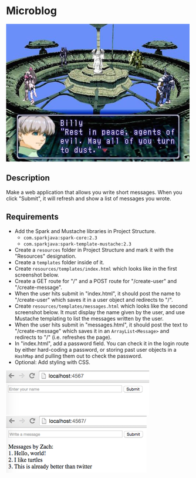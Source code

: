 # Microblog

![screenshot](screenshot.jpg)

## Description

Make a web application that allows you write short messages. When you click "Submit", it will refresh and show a list of messages you wrote.

## Requirements

* Add the Spark and Mustache libraries in Project Structure.
  * `com.sparkjava:spark-core:2.3`
  * `com.sparkjava:spark-template-mustache:2.3`
* Create a `resources` folder in Project Structure and mark it with the "Resources" designation.
* Create a `templates` folder inside of it.
* Create `resources/templates/index.html` which looks like in the first screenshot below.
* Create a GET route for "/" and a POST route for "/create-user" and "/create-message".
* When the user hits submit in "index.html", it should post the name to "/create-user" which saves it in a user object and redirects to "/".
* Create `resources/templates/messages.html` which looks like the second screenshot below. It must display the name given by the user, and use Mustache templating to list the messages written by the user.
* When the user hits submit in "messages.html", it should post the text to "/create-message" which saves it in an `ArrayList<Message>` and redirects to "/" (i.e. refreshes the page).
* In "index.html", add a password field. You can check it in the login route by either hard-coding a password, or storing past user objects in a `HashMap` and pulling them out to check the password.
* Optional: Add styling with CSS.

![screenshot 1](screenshot1.png)
![screenshot 2](screenshot2.png)

